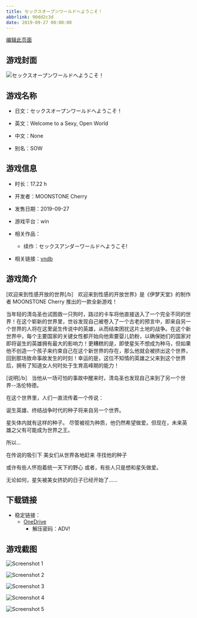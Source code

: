 ```yaml
---
title: セックスオープンワールドへようこそ！
abbrlink: 90dd2c3d
date: 2019-09-27 00:00:00
---
```

[编辑此页面](https://github.com/ACG-3/ADV3-source/blob/main/source/_posts/games/%E3%82%BB%E3%83%83%E3%82%AF%E3%82%B9%E3%82%AA%E3%83%BC%E3%83%97%E3%83%B3%E3%83%AF%E3%83%BC%E3%83%AB%E3%83%89%E3%81%B8%E3%82%88%E3%81%86%E3%81%93%E3%81%9D%EF%BC%81.md)

## 游戏封面

![セックスオープンワールドへようこそ！](https://pan.timero.xyz/onedrive/img_lib_001/%E3%82%BB%E3%83%83%E3%82%AF%E3%82%B9%E3%82%AA%E3%83%BC%E3%83%97%E3%83%B3%E3%83%AF%E3%83%BC%E3%83%AB%E3%83%89%E3%81%B8%E3%82%88%E3%81%86%E3%81%93%E3%81%9D%EF%BC%81_cover.avif)


## 游戏名称

- 日文：セックスオープンワールドへようこそ！
- 英文：Welcome to a Sexy, Open World
- 中文：None

- 别名：SOW


## 游戏信息

- 时长：17.22 h
- 开发者：MOONSTONE Cherry
- 发售日期：2019-09-27
- 游戏平台：win
- 相关作品：
   - 续作：セックスアンダーワールドへようこそ!

- 相关链接：[vndb](https://vndb.org/v25942)


## 游戏简介

[欢迎来到性感开放的世界[/b］
欢迎来到性感的开放世界》是《伊梦天堂》的制作者 MOONSTONE Cherry 推出的一款全新游戏！

当年轻的清岛圣也试图救一只狗时，路过的卡车将他直接送入了一个完全不同的世界！在这个崭新的世界里，世谷发现自己被卷入了一个古老的预言中，即来自另一个世界的人将在这里诞生传说中的英雄，从而结束困扰这片土地的战争。在这个新世界中，每个主要国家的关键女性都开始向他索要婴儿奶粉，以确保她们的国家对即将诞生的英雄拥有最大的影响力！更糟糕的是，即使星矢不想成为种马，但如果他不创造一个孩子来约束自己在这个新世界的存在，那么他就会被挤出这个世界，回到那场致命事故发生的时刻！幸运的是，这位不知情的英雄之父来到这个世界后，拥有了知道女人何时处于生育高峰期的能力！

[说明[/b］
当他从一场可怕的事故中醒来时，清岛圣也发现自己来到了另一个世界--洛伦特德。

在这个世界里，人们一直流传着一个传说：

诞生英雄、终结战争时代的种子将来自另一个世界。

星矢体内就有这样的种子。
尽管被视为种质，他仍然希望做爱。但现在，未来英雄之父有可能成为世界之王。

所以...

在传说的吸引下 美女们从世界各地赶来 寻找他的种子

或许有些人怀抱着统一天下的野心
或者，有些人只是想和星矢做爱。

无论如何，星矢被美女挤奶的日子已经开始了......




## 下载链接

- 稳定链接：
    - [OneDrive](https://pan.timero.xyz/onedrive/adv_lib_001/%E3%82%BB%E3%83%83%E3%82%AF%E3%82%B9%E3%82%AA%E3%83%BC%E3%83%97%E3%83%B3%E3%83%AF%E3%83%BC%E3%83%AB%E3%83%89%E3%81%B8%E3%82%88%E3%81%86%E3%81%93%E3%81%9D%EF%BC%81)
        - 解压密码：ADV!



## 游戏截图


![Screenshot 1](https://pan.timero.xyz/onedrive/img_lib_001/%E3%82%BB%E3%83%83%E3%82%AF%E3%82%B9%E3%82%AA%E3%83%BC%E3%83%97%E3%83%B3%E3%83%AF%E3%83%BC%E3%83%AB%E3%83%89%E3%81%B8%E3%82%88%E3%81%86%E3%81%93%E3%81%9D%EF%BC%81_Screenshot_1.avif)

![Screenshot 2](https://pan.timero.xyz/onedrive/img_lib_001/%E3%82%BB%E3%83%83%E3%82%AF%E3%82%B9%E3%82%AA%E3%83%BC%E3%83%97%E3%83%B3%E3%83%AF%E3%83%BC%E3%83%AB%E3%83%89%E3%81%B8%E3%82%88%E3%81%86%E3%81%93%E3%81%9D%EF%BC%81_Screenshot_2.avif)

![Screenshot 3](https://pan.timero.xyz/onedrive/img_lib_001/%E3%82%BB%E3%83%83%E3%82%AF%E3%82%B9%E3%82%AA%E3%83%BC%E3%83%97%E3%83%B3%E3%83%AF%E3%83%BC%E3%83%AB%E3%83%89%E3%81%B8%E3%82%88%E3%81%86%E3%81%93%E3%81%9D%EF%BC%81_Screenshot_3.avif)

![Screenshot 4](https://pan.timero.xyz/onedrive/img_lib_001/%E3%82%BB%E3%83%83%E3%82%AF%E3%82%B9%E3%82%AA%E3%83%BC%E3%83%97%E3%83%B3%E3%83%AF%E3%83%BC%E3%83%AB%E3%83%89%E3%81%B8%E3%82%88%E3%81%86%E3%81%93%E3%81%9D%EF%BC%81_Screenshot_4.avif)

![Screenshot 5](https://pan.timero.xyz/onedrive/img_lib_001/%E3%82%BB%E3%83%83%E3%82%AF%E3%82%B9%E3%82%AA%E3%83%BC%E3%83%97%E3%83%B3%E3%83%AF%E3%83%BC%E3%83%AB%E3%83%89%E3%81%B8%E3%82%88%E3%81%86%E3%81%93%E3%81%9D%EF%BC%81_Screenshot_5.avif)

